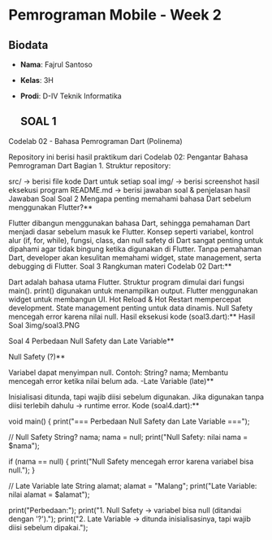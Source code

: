# Pemrograman Mobile - Week 2

## Biodata
- **Nama**: Fajrul Santoso  
- **Kelas**: 3H  
- **Prodi**: D-IV Teknik Informatika  

  ## SOAL 1


Codelab 02 - Bahasa Pemrograman Dart (Polinema)

Repository ini berisi hasil praktikum dari Codelab 02: Pengantar Bahasa Pemrograman Dart Bagian 1.
Struktur repository:

src/ → berisi file kode Dart untuk setiap soal
img/ → berisi screenshot hasil eksekusi program
README.md → berisi jawaban soal & penjelasan hasil
Jawaban Soal Soal 2
Mengapa penting memahami bahasa Dart sebelum menggunakan Flutter?**

Flutter dibangun menggunakan bahasa Dart, sehingga pemahaman Dart menjadi dasar sebelum masuk ke Flutter.
Konsep seperti variabel, kontrol alur (if, for, while), fungsi, class, dan null safety di Dart sangat penting untuk dipahami agar tidak bingung ketika digunakan di Flutter.
Tanpa pemahaman Dart, developer akan kesulitan memahami widget, state management, serta debugging di Flutter.
Soal 3
Rangkuman materi Codelab 02 Dart:**

Dart adalah bahasa utama Flutter.
Struktur program dimulai dari fungsi main().
print() digunakan untuk menampilkan output.
Flutter menggunakan widget untuk membangun UI.
Hot Reload & Hot Restart mempercepat development.
State management penting untuk data dinamis.
Null Safety mencegah error karena nilai null.
Hasil eksekusi kode (soal3.dart):**
Hasil Soal 3img/soal3.PNG

Soal 4
Perbedaan Null Safety dan Late Variable**

Null Safety (?)**

Variabel dapat menyimpan null.
Contoh: String? nama;
Membantu mencegah error ketika nilai belum ada.
-Late Variable (late)**

Inisialisasi ditunda, tapi wajib diisi sebelum digunakan.
Jika digunakan tanpa diisi terlebih dahulu → runtime error.
Kode (soal4.dart):**

void main() {
  print("=== Perbedaan Null Safety dan Late Variable ===");

  // Null Safety
  String? nama;
  nama = null;
  print("Null Safety: nilai nama = $nama");

  if (nama == null) {
    print("Null Safety mencegah error karena variabel bisa null.");
  }

  // Late Variable
  late String alamat;
  alamat = "Malang";
  print("Late Variable: nilai alamat = $alamat");

  print("Perbedaan:");
  print("1. Null Safety → variabel bisa null (ditandai dengan '?').");
  print("2. Late Variable → ditunda inisialisasinya, tapi wajib diisi sebelum dipakai.");
